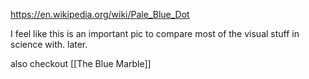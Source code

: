 https://en.wikipedia.org/wiki/Pale_Blue_Dot

I feel like this is an important pic to compare most of the visual stuff in science with. later.

also checkout [[The Blue Marble]]
